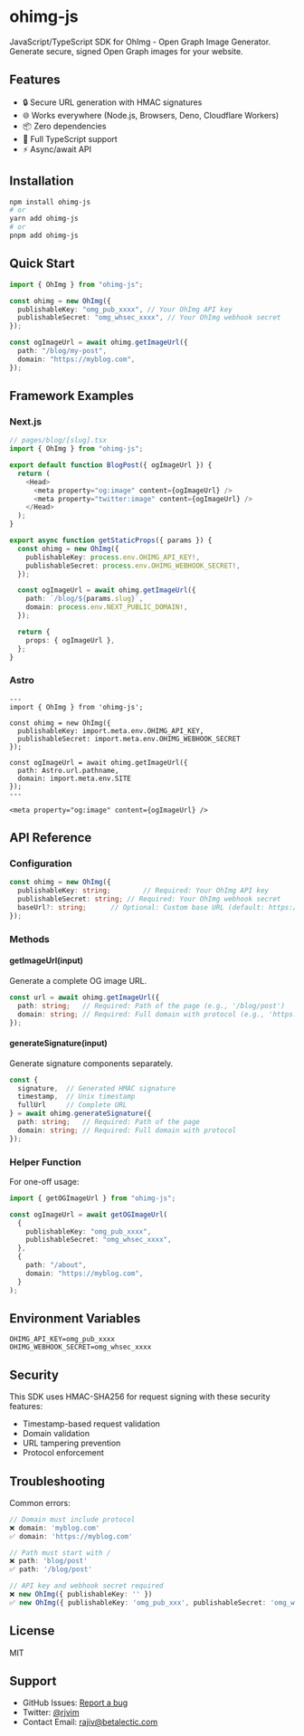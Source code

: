 # ohimg-js

JavaScript/TypeScript SDK for OhImg - Open Graph Image Generator. Generate secure, signed Open Graph images for your website.

## Features

- 🔒 Secure URL generation with HMAC signatures
- 🌐 Works everywhere (Node.js, Browsers, Deno, Cloudflare Workers)
- 📦 Zero dependencies
- 💪 Full TypeScript support
- ⚡ Async/await API

## Installation

```bash
npm install ohimg-js
# or
yarn add ohimg-js
# or
pnpm add ohimg-js
```

## Quick Start

```typescript
import { OhImg } from "ohimg-js";

const ohimg = new OhImg({
  publishableKey: "omg_pub_xxxx", // Your OhImg API key
  publishableSecret: "omg_whsec_xxxx", // Your OhImg webhook secret
});

const ogImageUrl = await ohimg.getImageUrl({
  path: "/blog/my-post",
  domain: "https://myblog.com",
});
```

## Framework Examples

### Next.js

```typescript
// pages/blog/[slug].tsx
import { OhImg } from "ohimg-js";

export default function BlogPost({ ogImageUrl }) {
  return (
    <Head>
      <meta property="og:image" content={ogImageUrl} />
      <meta property="twitter:image" content={ogImageUrl} />
    </Head>
  );
}

export async function getStaticProps({ params }) {
  const ohimg = new OhImg({
    publishableKey: process.env.OHIMG_API_KEY!,
    publishableSecret: process.env.OHIMG_WEBHOOK_SECRET!,
  });

  const ogImageUrl = await ohimg.getImageUrl({
    path: `/blog/${params.slug}`,
    domain: process.env.NEXT_PUBLIC_DOMAIN!,
  });

  return {
    props: { ogImageUrl },
  };
}
```

### Astro

```astro
---
import { OhImg } from 'ohimg-js';

const ohimg = new OhImg({
  publishableKey: import.meta.env.OHIMG_API_KEY,
  publishableSecret: import.meta.env.OHIMG_WEBHOOK_SECRET
});

const ogImageUrl = await ohimg.getImageUrl({
  path: Astro.url.pathname,
  domain: import.meta.env.SITE
});
---

<meta property="og:image" content={ogImageUrl} />
```

## API Reference

### Configuration

```typescript
const ohimg = new OhImg({
  publishableKey: string;        // Required: Your OhImg API key
  publishableSecret: string; // Required: Your OhImg webhook secret
  baseUrl?: string;      // Optional: Custom base URL (default: https://og.ohimg.dev)
});
```

### Methods

#### getImageUrl(input)

Generate a complete OG image URL.

```typescript
const url = await ohimg.getImageUrl({
  path: string;   // Required: Path of the page (e.g., '/blog/post')
  domain: string; // Required: Full domain with protocol (e.g., 'https://example.com')
});
```

#### generateSignature(input)

Generate signature components separately.

```typescript
const {
  signature,  // Generated HMAC signature
  timestamp,  // Unix timestamp
  fullUrl     // Complete URL
} = await ohimg.generateSignature({
  path: string;   // Required: Path of the page
  domain: string; // Required: Full domain with protocol
});
```

### Helper Function

For one-off usage:

```typescript
import { getOGImageUrl } from "ohimg-js";

const ogImageUrl = await getOGImageUrl(
  {
    publishableKey: "omg_pub_xxxx",
    publishableSecret: "omg_whsec_xxxx",
  },
  {
    path: "/about",
    domain: "https://myblog.com",
  }
);
```

## Environment Variables

```env
OHIMG_API_KEY=omg_pub_xxxx
OHIMG_WEBHOOK_SECRET=omg_whsec_xxxx
```

## Security

This SDK uses HMAC-SHA256 for request signing with these security features:

- Timestamp-based request validation
- Domain validation
- URL tampering prevention
- Protocol enforcement

## Troubleshooting

Common errors:

```typescript
// Domain must include protocol
❌ domain: 'myblog.com'
✅ domain: 'https://myblog.com'

// Path must start with /
❌ path: 'blog/post'
✅ path: '/blog/post'

// API key and webhook secret required
❌ new OhImg({ publishableKey: '' })
✅ new OhImg({ publishableKey: 'omg_pub_xxx', publishableSecret: 'omg_whsec_xxx' })
```

## License

MIT

## Support

- GitHub Issues: [Report a bug](https://github.com/ohimg/ohimg-js/issues)
- Twitter: [@rjvim](https://twitter.com/rjvim)
- Contact Email: rajiv@betalectic.com
